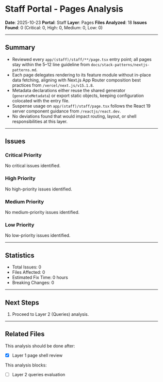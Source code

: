 # Staff Portal - Pages Analysis

**Date**: 2025-10-23
**Portal**: Staff
**Layer**: Pages
**Files Analyzed**: 18
**Issues Found**: 0 (Critical: 0, High: 0, Medium: 0, Low: 0)

---

## Summary

- Reviewed every `app/(staff)/staff/**/page.tsx` entry point; all pages stay within the 5–12 line guideline from `docs/stack-patterns/nextjs-patterns.md`.
- Each page delegates rendering to its feature module without in-place data fetching, aligning with Next.js App Router composition best practices from `/vercel/next.js/v15.1.8`.
- Metadata declarations either reuse the shared generator (`generateMetadata`) or export static objects, keeping configuration colocated with the entry file.
- Suspense usage on `app/(staff)/staff/page.tsx` follows the React 19 server component guidance from `/reactjs/react.dev`.
- No deviations found that would impact routing, layout, or shell responsibilities at this layer.

---

## Issues

### Critical Priority

No critical issues identified.

### High Priority

No high-priority issues identified.

### Medium Priority

No medium-priority issues identified.

### Low Priority

No low-priority issues identified.

---

## Statistics

- Total Issues: 0
- Files Affected: 0
- Estimated Fix Time: 0 hours
- Breaking Changes: 0

---

## Next Steps

1. Proceed to Layer 2 (Queries) analysis.

---

## Related Files

This analysis should be done after:
- [x] Layer 1 page shell review

This analysis blocks:
- [ ] Layer 2 queries evaluation
